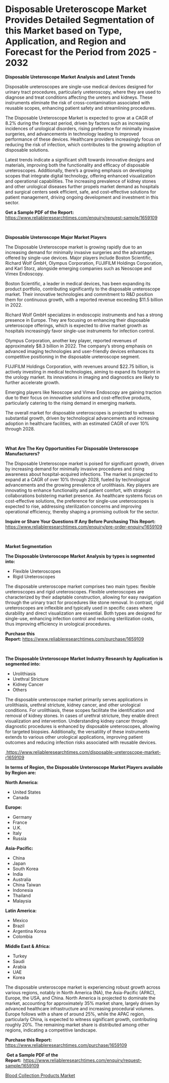 <p><h1>Disposable Ureteroscope Market Provides Detailed Segmentation of this Market based on Type, Application, and Region and Forecast for the Period from 2025 - 2032</h1></p><p><strong>Disposable Ureteroscope Market Analysis and Latest Trends</strong></p>
<p><p>Disposable ureteroscopes are single-use medical devices designed for urinary tract procedures, particularly ureteroscopy, where they are used to diagnose and treat conditions affecting the ureters and kidneys. These instruments eliminate the risk of cross-contamination associated with reusable scopes, enhancing patient safety and streamlining procedures.</p><p>The Disposable Ureteroscope Market is expected to grow at a CAGR of 8.2% during the forecast period, driven by factors such as increasing incidences of urological disorders, rising preference for minimally invasive surgeries, and advancements in technology leading to improved performance of these devices. Healthcare providers increasingly focus on reducing the risk of infection, which contributes to the growing adoption of disposable solutions.</p><p>Latest trends indicate a significant shift towards innovative designs and materials, improving both the functionality and efficacy of disposable ureteroscopes. Additionally, there’s a growing emphasis on developing scopes that integrate digital technology, offering enhanced visualization and operational capabilities. The increasing prevalence of kidney stones and other urological diseases further propels market demand as hospitals and surgical centers seek efficient, safe, and cost-effective solutions for patient management, driving ongoing development and investment in this sector.</p></p>
<p><strong>Get a Sample PDF of the Report:&nbsp;</strong> <a href="https://www.reliableresearchtimes.com/enquiry/request-sample/1659109?utm_campaign=2647&utm_medium=2&utm_source=Github&utm_content=ia&utm_term=03032025&utm_id=disposable-ureteroscope">https://www.reliableresearchtimes.com/enquiry/request-sample/1659109</a></p>
<p>&nbsp;</p>
<p><strong>Disposable Ureteroscope Major Market Players</strong></p>
<p><p>The Disposable Ureteroscope market is growing rapidly due to an increasing demand for minimally invasive surgeries and the advantages offered by single-use devices. Major players include Boston Scientific, Richard Wolf GmbH, Olympus Corporation, FUJIFILM Holdings Corporation, and Karl Storz, alongside emerging companies such as Neoscope and Vimex Endoscopy.</p><p>Boston Scientific, a leader in medical devices, has been expanding its product portfolio, contributing significantly to the disposable ureteroscope market. Their innovative technologies and commitment to R&D position them for continuous growth, with a reported revenue exceeding $11.5 billion in 2022. </p><p>Richard Wolf GmbH specializes in endoscopic instruments and has a strong presence in Europe. They are focusing on enhancing their disposable ureteroscope offerings, which is expected to drive market growth as hospitals increasingly favor single-use instruments for infection control.</p><p>Olympus Corporation, another key player, reported revenues of approximately $8.3 billion in 2022. The company’s strong emphasis on advanced imaging technologies and user-friendly devices enhances its competitive positioning in the disposable ureteroscope segment.</p><p>FUJIFILM Holdings Corporation, with revenues around $22.75 billion, is actively investing in medical technologies, aiming to expand its footprint in the urology market. Its innovations in imaging and diagnostics are likely to further accelerate growth.</p><p>Emerging players like Neoscope and Vimex Endoscopy are gaining traction due to their focus on innovative solutions and cost-effective products, particularly catering to the rising demand in emerging markets.</p><p>The overall market for disposable ureteroscopes is projected to witness substantial growth, driven by technological advancements and increasing adoption in healthcare facilities, with an estimated CAGR of over 10% through 2028.</p></p>
<p>&nbsp;</p>
<p><strong>What Are The Key Opportunities For Disposable Ureteroscope Manufacturers?</strong></p>
<p><p>The Disposable Ureteroscope market is poised for significant growth, driven by increasing demand for minimally invasive procedures and rising awareness about hospital-acquired infections. The market is projected to expand at a CAGR of over 10% through 2028, fueled by technological advancements and the growing prevalence of urolithiasis. Key players are innovating to enhance functionality and patient comfort, with strategic collaborations bolstering market presence. As healthcare systems focus on cost-effective solutions, the preference for single-use ureteroscopes is expected to rise, addressing sterilization concerns and improving operational efficiency, thereby shaping a promising outlook for the sector.</p></p>
<p><strong>Inquire or Share Your Questions If Any Before Purchasing This Report:</strong> <a href="https://www.reliableresearchtimes.com/enquiry/pre-order-enquiry/1659109?utm_campaign=2647&utm_medium=2&utm_source=Github&utm_content=ia&utm_term=03032025&utm_id=disposable-ureteroscope">https://www.reliableresearchtimes.com/enquiry/pre-order-enquiry/1659109</a></p>
<p>&nbsp;</p>
<p><strong>Market Segmentation</strong></p>
<p><strong>The Disposable Ureteroscope Market Analysis by types is segmented into:</strong></p>
<p><ul><li>Flexible Ureteroscopes</li><li>Rigid Ureteroscopes</li></ul></p>
<p><p>The disposable ureteroscope market comprises two main types: flexible ureteroscopes and rigid ureteroscopes. Flexible ureteroscopes are characterized by their adaptable construction, allowing for easy navigation through the urinary tract for procedures like stone removal. In contrast, rigid ureteroscopes are inflexible and typically used in specific cases where durability and direct visualization are essential. Both types are designed for single-use, enhancing infection control and reducing sterilization costs, thus improving efficiency in urological procedures.</p></p>
<p><strong>Purchase this Report:&nbsp;</strong><a href="https://www.reliableresearchtimes.com/purchase/1659109?utm_campaign=2647&utm_medium=2&utm_source=Github&utm_content=ia&utm_term=03032025&utm_id=disposable-ureteroscope">https://www.reliableresearchtimes.com/purchase/1659109</a></p>
<p>&nbsp;</p>
<p><strong>The Disposable Ureteroscope Market Industry Research by Application is segmented into:</strong></p>
<p><ul><li>Urolithiasis</li><li>Urethral Stricture</li><li>Kidney Cancer</li><li>Others</li></ul></p>
<p><p>The disposable ureteroscope market primarily serves applications in urolithiasis, urethral stricture, kidney cancer, and other urological conditions. For urolithiasis, these scopes facilitate the identification and removal of kidney stones. In cases of urethral stricture, they enable direct visualization and intervention. Understanding kidney cancer through diagnostic procedures is enhanced by disposable ureteroscopes, allowing for targeted biopsies. Additionally, the versatility of these instruments extends to various other urological applications, improving patient outcomes and reducing infection risks associated with reusable devices.</p></p>
<p><a href="https://www.reliableresearchtimes.com/disposable-ureteroscope-market-r1659109?utm_campaign=2647&utm_medium=2&utm_source=Github&utm_content=ia&utm_term=03032025&utm_id=disposable-ureteroscope">&nbsp;https://www.reliableresearchtimes.com/disposable-ureteroscope-market-r1659109</a></p>
<p><strong>In terms of Region, the Disposable Ureteroscope Market Players available by Region are:</strong></p>
<p>
    <p> <strong> North America: </strong>
        <ul>
            <li>United States</li>
            <li>Canada</li>
        </ul>
        </p> 
    <p> <strong> Europe: </strong>
        <ul>
            <li>Germany</li>
            <li>France</li>
            <li>U.K.</li>
            <li>Italy</li>
            <li>Russia</li>
        </ul>
        </p> 
    <p> <strong> Asia-Pacific: </strong>
        <ul>
            <li>China</li>
            <li>Japan</li>
            <li>South Korea</li>
            <li>India</li>
            <li>Australia</li>
            <li>China Taiwan</li>
            <li>Indonesia</li>
            <li>Thailand</li>
            <li>Malaysia</li>
        </ul>
        </p> 
    <p> <strong> Latin America: </strong>
        <ul>
            <li>Mexico</li>
            <li>Brazil</li>
            <li>Argentina Korea</li>
            <li>Colombia</li>
        </ul>
        </p> 
    <p> <strong> Middle East & Africa: </strong>
        <ul>
            <li>Turkey</li>
            <li>Saudi</li>
            <li>Arabia</li>
            <li>UAE</li>
            <li>Korea</li>
        </ul>
    </p>
    </p>
<p><p>The disposable ureteroscope market is experiencing robust growth across various regions, notably in North America (NA), the Asia-Pacific (APAC), Europe, the USA, and China. North America is projected to dominate the market, accounting for approximately 35% market share, largely driven by advanced healthcare infrastructure and increasing procedural volumes. Europe follows with a share of around 25%, while the APAC region, particularly China, is expected to witness significant growth, contributing roughly 20%. The remaining market share is distributed among other regions, indicating a competitive landscape.</p></p>
<p><strong>Purchase this Report: </strong><a href="https://www.reliableresearchtimes.com/purchase/1659109?utm_campaign=2647&utm_medium=2&utm_source=Github&utm_content=ia&utm_term=03032025&utm_id=disposable-ureteroscope">https://www.reliableresearchtimes.com/purchase/1659109</a></p>
<p>&nbsp;<strong>Get a Sample PDF of the Report:&nbsp;&nbsp;</strong><a href="https://www.reliableresearchtimes.com/enquiry/request-sample/1659109?utm_campaign=2647&utm_medium=2&utm_source=Github&utm_content=ia&utm_term=03032025&utm_id=disposable-ureteroscope">https://www.reliableresearchtimes.com/enquiry/request-sample/1659109</a></p>
<p><strong></strong></p>
<p><p><a href="https://github.com/steegwajma22/Market-Research-Report-List-1/blob/main/blood-collection-products-market.md?utm_campaign=2647&utm_medium=2&utm_source=Github&utm_content=ia&utm_term=03032025&utm_id=disposable-ureteroscope">Blood Collection Products Market</a></p></p>